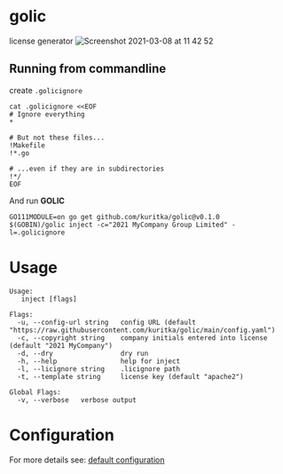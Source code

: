 # golic
license generator
![Screenshot 2021-03-08 at 11 42 52](https://user-images.githubusercontent.com/7195836/110310942-6d2f3680-8003-11eb-9540-b2e21b4f2b87.png)


## Running from commandline

create `.golicignore`
```shell
cat .golicignore <<EOF
# Ignore everything
*

# But not these files...
!Makefile
!*.go

# ...even if they are in subdirectories
!*/
EOF
````
And run **GOLIC**
```shell
GO111MODULE=on go get github.com/kuritka/golic@v0.1.0
$(GOBIN)/golic inject -c="2021 MyCompany Group Limited" -l=.golicignore
```


# Usage
```shell
Usage:
   inject [flags]

Flags:
  -u, --config-url string   config URL (default "https://raw.githubusercontent.com/kuritka/golic/main/config.yaml")
  -c, --copyright string    company initials entered into license (default "2021 MyCompany")
  -d, --dry                 dry run
  -h, --help                help for inject
  -l, --licignore string    .licignore path
  -t, --template string     license key (default "apache2")

Global Flags:
  -v, --verbose   verbose output
```

# Configuration
For more details see: [default configuration](https://raw.githubusercontent.com/kuritka/golic/main/config.yaml)
